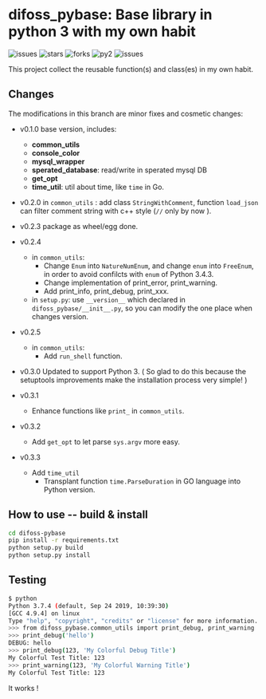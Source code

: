 difoss_pybase: Base library in python 3 with my own habit
===========================================================

![issues](https://img.shields.io/github/issues/difosschan/difoss-pybase)
![stars](https://img.shields.io/github/stars/difosschan/difoss-pybase)
![forks](https://img.shields.io/github/forks/difosschan/difoss-pybase)
![py2](https://img.shields.io/badge/python-2.7-blue)
![issues](https://img.shields.io/badge/python-3-blue)

This project collect the reusable function(s) and class(es) in my own habit.


Changes
-------

The modifications in this branch are minor fixes and cosmetic changes:

* v0.1.0 base version, includes: 

  * **common_utils**
  * **console_color**
  * **mysql_wrapper**
  * **sperated_database**: read/write in sperated mysql DB
  * **get_opt**
  * **time_util**: util about time, like `time` in Go.

* v0.2.0 in `common_utils` : add class `StringWithComment`, function `load_json` can filter comment string with c++ style (`//` only by now ).

* v0.2.3 package as wheel/egg done.

* v0.2.4
  - in `common_utils`:
    - Change `Enum` into `NatureNumEnum`, and change `enum` into `FreeEnum`, in order to avoid confilcts with `enum` of Python 3.4.3.
    - Change implementation of print_error, print_warning.
    - Add print_info, print_debug, print_xxx.
  - in `setup.py`: use `__version__` which declared in `difoss_pybase/__init__.py`, so you can modify the one place when changes version.
  
* v0.2.5
  - in `common_utils`:
    - Add `run_shell` function.
  
* v0.3.0 Updated to support Python 3. ( So glad to do this because the setuptools improvements make the installation process very simple! )

* v0.3.1
  - Enhance functions like `print_` in `common_utils`.

* v0.3.2
  - Add `get_opt` to let parse `sys.argv` more easy.

* v0.3.3
  - Add `time_util`
    - Transplant function `time.ParseDuration` in GO language into Python version.

## How to use -- build & install

```bash
cd difoss-pybase
pip install -r requirements.txt
python setup.py build
python setup.py install
```

## Testing

```bash
$ python
Python 3.7.4 (default, Sep 24 2019, 10:39:30)
[GCC 4.9.4] on linux
Type "help", "copyright", "credits" or "license" for more information.
>>> from difoss_pybase.common_utils import print_debug, print_warning
>>> print_debug('hello')
DEBUG: hello
>>> print_debug(123, 'My Colorful Debug Title')
My Colorful Test Title: 123
>>> print_warning(123, 'My Colorful Warning Title')
My Colorful Test Title: 123
```

It works !

